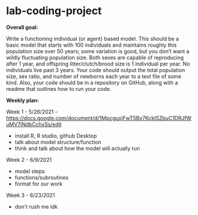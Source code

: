 # lab-coding-project
**Overall goal:** 

Write a functioning individual (or agent) based model. This should be a basic model that starts with 100 individuals and maintains roughly this population size over 50 years; some variation is good, but you don’t want a wildly fluctuating population size. Both sexes are capable of reproducing after 1 year, and offspring litter/clutch/brood size is 1 individual per year. No individuals live past 3 years. Your code should output the total population size, sex ratio, and number of newborns each year to a text file of some kind. Also, your code should be in a repository on GitHub, along with a readme that outlines how to run your code.

**Weekly plan:**

Week 1 - 5/26/2021 - https://docs.google.com/document/d/1MpcguxjFwT5Bv7KckISZbuC1DRJfWuMV7lNdbCchxSs/edit
- install R, R studio, github Desktop
- talk about model structure/function
- think and talk about how the model will actually run

Week 2 - 6/9/2021
- model steps
- functions/subroutines
- format for our work

Week 3 - 6/23/2021
- don't rush me idk

